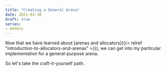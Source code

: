 ```yaml
---
title: "Creating a General Arena"
date: 2021-03-30
draft: true
series:
- memory
---
```


Now that we have learned about [arenas and allocators]({{< relref "introduction-to-allocators-and-arenas" >}}), we can get into my particular implementation for a general-purpose arena.

So let's take the craft-it-yourself path.
